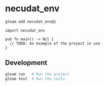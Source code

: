 # necudat_env

```sh
gleam add necudat_env@1
```

```gleam
import necudat_env

pub fn main() -> Nil {
  // TODO: An example of the project in use
}
```

## Development

```sh
gleam run   # Run the project
gleam test  # Run the tests
```
